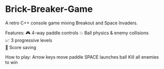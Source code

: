 # Brick-Breaker-Game

A retro C++ console game mixing Breakout and Space Invaders.

Features: 
🎮 4-way paddle controls 
💥 Ball physics &amp; enemy collisions  
📈 3 progressive levels  
💾 Score saving

How to play: 
Arrow keys move paddle 
SPACE launches ball 
Kill all enemies to win
